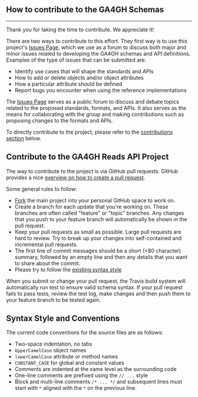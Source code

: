 ## How to contribute to the GA4GH Schemas

----

Thank you for taking the time to contribute. We appreciate it!

There are two ways to contribute to this effort. They first way is to use this project's [Issues Page](https://github.com/ga4gh/ReadTaskTeam/issues), which we use as a forum to discuss both major and minor issues related to developing the GA4GH schemas and API definitions. Examples of the type of issues that can be submitted are: 

* Identify use cases that will shape the standards and APIs
* How to add or delete objects and/or object attributes
* How a particular attribute should be defined
* Report bugs you encounter when using the reference implementations


The [Issues Page](https://github.com/ga4gh/ReadTaskTeam/issues) serves as a public forum to discuss and debate topics related to the proposed standards, formats, and APIs. It also serves as the means for collaborating with the group and making contributions such as proposing changes to the formats and APIs. 

To directly contribute to the project, please refer to the [contributions section](#pull_request) below.

<a name="pull_request"></a>
## Contribute to the GA4GH Reads API Project 

The way to contribute to the project is via GitHub pull requests. GitHub provides a nice [overview on how to create a pull request](https://help.github.com/articles/creating-a-pull-request).

Some general rules to follow:

* [Fork](https://help.github.com/articles/fork-a-repo) the main project into your personal GitHub space to work on.
* Create a branch for each update that you're working on. These branches are often called "feature" or "topic" branches. Any changes that you push to your feature branch will automatically be shown in the pull request.
* Keep your pull requests as small as possible. Large pull requests are hard to review. Try to break up your changes into self-contained and incremental pull requests.
* The first line of commit messages should be a short (<80 character) summary, followed by an empty line and then any details that you want to share about the commit.
* Please try to follow the [existing syntax style](#syntax_style)

When you submit or change your pull request, the Travis build system will automatically run test to ensure valid schema syntax. If your pull request fails to pass tests, review the test log, make changes and then push them to your feature branch to be tested again.

<a name="syntax_style"></a>
## Syntax Style and Conventions

The current code conventions for the source files are as follows: 

* Two-space indentation, no tabs
* `UpperCamelCase` object names
* `lowerCamelCase` attribute or method names
* `CONSTANT_CASE` for global and constant values
* Comments are indented at the same level as the surrounding code
* One-line comments are prefixed using the `// ...` style
* Block and multi-line comments `/* ... */` and subsequent lines must start with `*` aligned with the `*` on the previous line.

